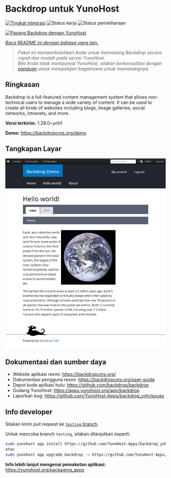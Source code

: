 <!--
N.B.: README ini dibuat secara otomatis oleh <https://github.com/YunoHost/apps/tree/master/tools/readme_generator>
Ini TIDAK boleh diedit dengan tangan.
-->

# Backdrop untuk YunoHost

[![Tingkat integrasi](https://dash.yunohost.org/integration/backdrop.svg)](https://ci-apps.yunohost.org/ci/apps/backdrop/) ![Status kerja](https://ci-apps.yunohost.org/ci/badges/backdrop.status.svg) ![Status pemeliharaan](https://ci-apps.yunohost.org/ci/badges/backdrop.maintain.svg)

[![Pasang Backdrop dengan YunoHost](https://install-app.yunohost.org/install-with-yunohost.svg)](https://install-app.yunohost.org/?app=backdrop)

*[Baca README ini dengan bahasa yang lain.](./ALL_README.md)*

> *Paket ini memperbolehkan Anda untuk memasang Backdrop secara cepat dan mudah pada server YunoHost.*  
> *Bila Anda tidak mempunyai YunoHost, silakan berkonsultasi dengan [panduan](https://yunohost.org/install) untuk mempelajari bagaimana untuk memasangnya.*

## Ringkasan

Backdrop is a full-featured content management system that allows non-technical users to manage a wide variety of content. It can be used to create all kinds of websites including blogs, image galleries, social networks, intranets, and more.


**Versi terkirim:** 1.29.0~ynh1

**Demo:** <https://backdropcms.org/demo>

## Tangkapan Layar

![Tangkapan Layar pada Backdrop](./doc/screenshots/Hello_world.png)

## Dokumentasi dan sumber daya

- Website aplikasi resmi: <https://backdropcms.org/>
- Dokumentasi pengguna resmi: <https://backdropcms.org/user-guide>
- Depot kode aplikasi hulu: <https://github.com/backdrop/backdrop>
- Gudang YunoHost: <https://apps.yunohost.org/app/backdrop>
- Laporkan bug: <https://github.com/YunoHost-Apps/backdrop_ynh/issues>

## Info developer

Silakan kirim pull request ke [`testing` branch](https://github.com/YunoHost-Apps/backdrop_ynh/tree/testing).

Untuk mencoba branch `testing`, silakan dilanjutkan seperti:

```bash
sudo yunohost app install https://github.com/YunoHost-Apps/backdrop_ynh/tree/testing --debug
atau
sudo yunohost app upgrade backdrop -u https://github.com/YunoHost-Apps/backdrop_ynh/tree/testing --debug
```

**Info lebih lanjut mengenai pemaketan aplikasi:** <https://yunohost.org/packaging_apps>
